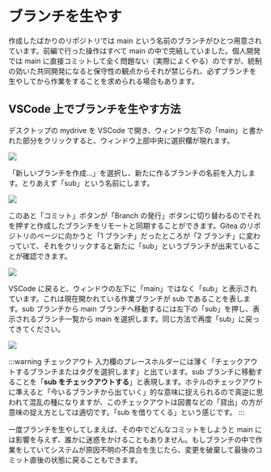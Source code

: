 # ブランチを生やす

作成したばかりのリポジトリでは main という名前のブランチがひとつ用意されています。前編で行った操作はすべて main の中で完結していました。個人開発では main に直接コミットして全く問題ない（実際によくやる）のですが、統制の効いた共同開発になると保守性の観点からそれが禁じられ、必ずブランチを生やしてから作業をすることを求められる場合もあります。

## VSCode 上でブランチを生やす方法

デスクトップの mydrive を VSCode で開き、ウィンドウ左下の「main」と書かれた部分をクリックすると、ウィンドウ上部中央に選択欄が現れます。

![](https://md.trap.jp/uploads/upload_dd6fb121c7dbd3eedff1223c239bb5a0.png)

「新しいブランチを作成…」を選択し、新たに作るブランチの名前を入力します。とりあえず「sub」という名前にします。

![](https://md.trap.jp/uploads/upload_01a845b2d4158c95b6f56ec64e96760b.png)

このあと「コミット」ボタンが「Branch の発行」ボタンに切り替わるのでそれを押すと作成したブランチをリモートと同期することができます。Gitea のリポジトリのページに向かうと「1 ブランチ」だったところが「2 ブランチ」に変わっていて、それをクリックすると新たに「sub」というブランチが出来ていることが確認できます。

![](https://md.trap.jp/uploads/upload_a34cdf50397e6456e585ef9c11b3ce2d.png)

VSCode に戻ると、ウィンドウの左下に「main」ではなく「sub」と表示されています。これは現在開かれている作業ブランチが sub であることを表します。sub ブランチから main ブランチへ移動するには左下の「sub」を押し、表示されるブランチ一覧から main を選択します。同じ方法で再度「sub」に戻ってきてください。

![](https://md.trap.jp/uploads/upload_9c67827c1d2c6fd0aa00c1828c11a3a9.png)

:::warning チェックアウト
入力欄のプレースホルダーには薄く「チェックアウトするブランチまたはタグを選択します」と出ています。sub ブランチに移動することを「**sub をチェックアウトする**」と表現します。ホテルのチェックアウトに準えると「今いるブランチから出ていく」的な意味に捉えられるので真逆に思われて混乱の種になりますが、このチェックアウトは図書などの「貸出」の方が意味の捉え方としては適切です。「sub を借りてくる」という感じです。
:::

一度ブランチを生やしてしまえば、その中でどんなコミットをしようと main には影響を与えず、誰かに迷惑をかけることもありません。もしブランチの中で作業をしていてシステムが原因不明の不具合を生じたら、変更を破棄して最後のコミット直後の状態に戻ることもできます。
